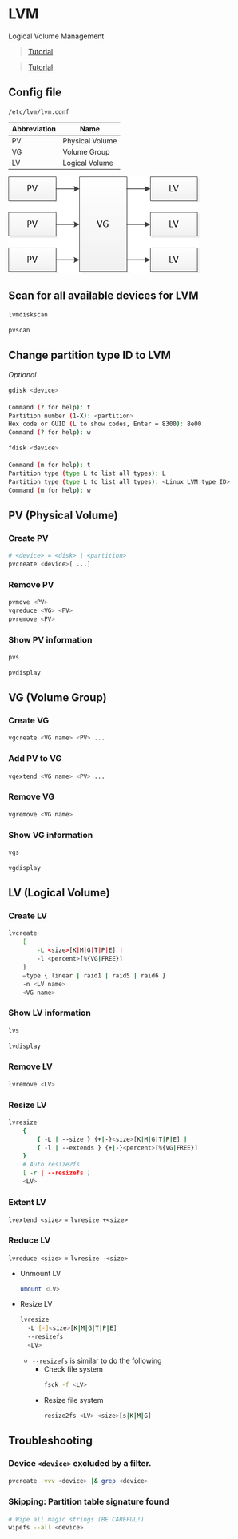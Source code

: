 # LVM

Logical Volume Management

> [Tutorial](https://www.digitalocean.com/community/tutorials/an-introduction-to-lvm-concepts-terminology-and-operations)

> [Tutorial](https://www.digitalocean.com/community/tutorials/how-to-use-lvm-to-manage-storage-devices-on-ubuntu-16-04)

## Config file

```
/etc/lvm/lvm.conf
```

| Abbreviation | Name |
| - | - |
| PV | Physical Volume |
| VG | Volume Group |
| LV | Logical Volume |

![LVM](img/LVM.png)

## Scan for all available devices for LVM

```bash
lvmdiskscan
```

```bash
pvscan
```

## Change partition type ID to LVM

*Optional*

```bash
gdisk <device>

Command (? for help): t
Partition number (1-X): <partition>
Hex code or GUID (L to show codes, Enter = 8300): 8e00
Command (? for help): w
```

```bash
fdisk <device>

Command (m for help): t
Partition type (type L to list all types): L
Partition type (type L to list all types): <Linux LVM type ID>
Command (m for help): w
```

## PV (Physical Volume)

### Create PV

```bash
# <device> = <disk> | <partition>
pvcreate <device>[ ...]
```

### Remove PV

```bash
pvmove <PV>
vgreduce <VG> <PV>
pvremove <PV>
```

### Show PV information

```bash
pvs
```

```bash
pvdisplay
```

## VG (Volume Group)

### Create VG

```bash
vgcreate <VG name> <PV> ...
```

### Add PV to VG

```bash
vgextend <VG name> <PV> ...
```

### Remove VG

```bash
vgremove <VG name>
```

### Show VG information

```bash
vgs
```

```bash
vgdisplay
```

## LV (Logical Volume)

### Create LV

```bash
lvcreate 
    [
        -L <size>[K|M|G|T|P|E] |
        -l <percent>[%{VG|FREE}]
    ]
    –type { linear | raid1 | raid5 | raid6 }
    -n <LV name>
    <VG name>
```

### Show LV information

```bash
lvs
```

```bash
lvdisplay
```

### Remove LV

```bash
lvremove <LV>
```

### Resize LV

```bash
lvresize 
    {
        { -L | --size } {+|-}<size>[K|M|G|T|P|E] |
        { -l | --extends } {+|-}<percent>[%{VG|FREE}]
    }
    # Auto resize2fs
    [ -r | --resizefs ]
    <LV>
```

### Extent LV

`lvextend <size>` = `lvresize +<size>`

### Reduce LV

`lvreduce <size>` = `lvresize -<size>`

- Unmount LV
  ```bash
  umount <LV>
  ```
- Resize LV
  ```bash
  lvresize 
    -L [-]<size>[K|M|G|T|P|E]
    --resizefs
    <LV>
  ```

  - `--resizefs` is similar to do the following
    - Check file system
      ```bash
      fsck -f <LV>
      ```
    - Resize file system
      ```bash
      resize2fs <LV> <size>[s|K|M|G]
      ```

## Troubleshooting

### Device `<device>` excluded by a filter.

```bash
pvcreate -vvv <device> |& grep <device>
```

### Skipping: Partition table signature found

```bash
# Wipe all magic strings (BE CAREFUL!)
wipefs --all <device>
```
